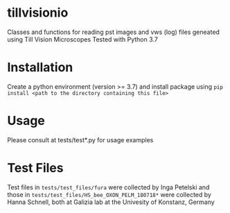 # tillvisionio
Classes and functions for reading pst images and vws (log) files geneated using Till Vision Microscopes
Tested with Python 3.7

# Installation
Create a python environment (version >= 3.7) and install package using 
`pip install <path to the directory containing this file>`

# Usage
Please consult at tests/test*.py for usage examples

# Test Files
Test files in `tests/test_files/fura` were collected by Inga Petelski and those in `tests/test_files/HS_bee_OXON_PELM_180718*` were collected by Hanna Schnell, both at Galizia lab at the Univesity of Konstanz, Germany